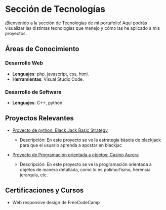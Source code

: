 # Sección de Tecnologías

¡Bienvenido a la sección de Tecnologías de mi portafolio! Aquí podrás visualizar las distintas tecnologías que manejo y cómo las he aplicado a mis proyectos.

## Áreas de Conocimiento

### Desarrollo Web
- **Lenguajes**: php, javascript, css, html.
- **Herramientas**: Visual Studio Code.

### Desarrollo de Software
- **Lenguajes**: C++, python.

## Proyectos Relevantes

- [Proyecto de python: Black Jack Basic Strategy](https://github.com/naitrou/Blackjack-Basic-Strategy)
  - Descripción: En este proyecto se ve la estrategia báscia de blackjack para que el usuario aprenda a apostar en blackjac

- [Proyecto de Programación orientada a objetos: Casino Aurora](https://github.com/SebastianOso/Proyecto-casino-Aurora)
  - Descripción: En este proyecto se ve la programación orientada a objetos de manera detallada, como lo es polimorfismo, herencia jerarquía, etc.


## Certificaciones y Cursos

- Web responsive design de FreeCodeCamp

